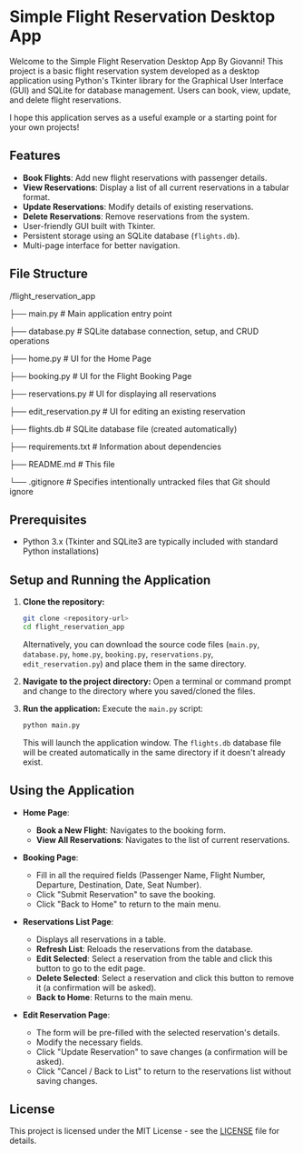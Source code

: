 # Simple Flight Reservation Desktop App

Welcome to the Simple Flight Reservation Desktop App By Giovanni! This project is a basic flight reservation system developed as a desktop application using Python's Tkinter library for the Graphical User Interface (GUI) and SQLite for database management. Users can book, view, update, and delete flight reservations.

I hope this application serves as a useful example or a starting point for your own projects!

## Features

* **Book Flights**: Add new flight reservations with passenger details.
* **View Reservations**: Display a list of all current reservations in a tabular format.
* **Update Reservations**: Modify details of existing reservations.
* **Delete Reservations**: Remove reservations from the system.
* User-friendly GUI built with Tkinter.
* Persistent storage using an SQLite database (`flights.db`).
* Multi-page interface for better navigation.

## File Structure


/flight_reservation_app

├── main.py                 # Main application entry point

├── database.py             # SQLite database connection, setup, and CRUD operations

├── home.py                 # UI for the Home Page

├── booking.py              # UI for the Flight Booking Page

├── reservations.py         # UI for displaying all reservations

├── edit_reservation.py     # UI for editing an existing reservation

├── flights.db              # SQLite database file (created automatically)

├── requirements.txt        # Information about dependencies

├── README.md               # This file

└── .gitignore              # Specifies intentionally untracked files that Git should ignore


## Prerequisites

* Python 3.x (Tkinter and SQLite3 are typically included with standard Python installations)

## Setup and Running the Application

1.  **Clone the repository:**
    ```bash
    git clone <repository-url>
    cd flight_reservation_app
    ```
    Alternatively, you can download the source code files (`main.py`, `database.py`, `home.py`, `booking.py`, `reservations.py`, `edit_reservation.py`) and place them in the same directory.

2.  **Navigate to the project directory:**
    Open a terminal or command prompt and change to the directory where you saved/cloned the files.

3.  **Run the application:**
    Execute the `main.py` script:
    ```bash
    python main.py
    ```
    This will launch the application window. The `flights.db` database file will be created automatically in the same directory if it doesn't already exist.

## Using the Application

* **Home Page**:
    * **Book a New Flight**: Navigates to the booking form.
    * **View All Reservations**: Navigates to the list of current reservations.

* **Booking Page**:
    * Fill in all the required fields (Passenger Name, Flight Number, Departure, Destination, Date, Seat Number).
    * Click "Submit Reservation" to save the booking.
    * Click "Back to Home" to return to the main menu.

* **Reservations List Page**:
    * Displays all reservations in a table.
    * **Refresh List**: Reloads the reservations from the database.
    * **Edit Selected**: Select a reservation from the table and click this button to go to the edit page.
    * **Delete Selected**: Select a reservation and click this button to remove it (a confirmation will be asked).
    * **Back to Home**: Returns to the main menu.

* **Edit Reservation Page**:
    * The form will be pre-filled with the selected reservation's details.
    * Modify the necessary fields.
    * Click "Update Reservation" to save changes (a confirmation will be asked).
    * Click "Cancel / Back to List" to return to the reservations list without saving changes.


## License

This project is licensed under the MIT License - see the [LICENSE](LICENSE) file for details.
